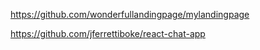 https://github.com/wonderfullandingpage/mylandingpage

https://github.com/jferrettiboke/react-chat-app
